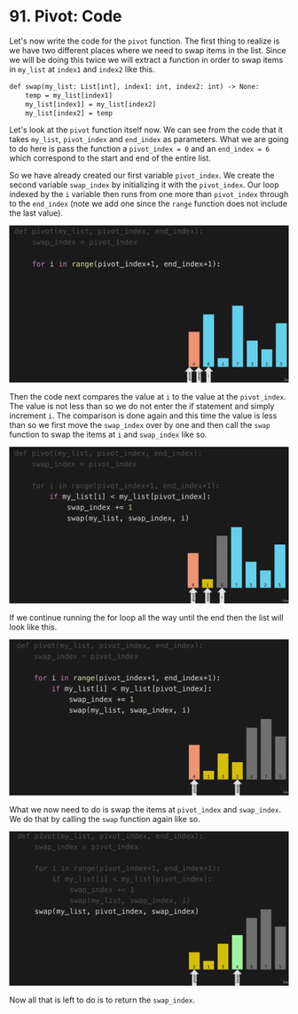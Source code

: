 # 91. Pivot: Code

Let's now write the code for the `pivot` function. The first thing to realize is we have two different places where we need to swap items in the list. Since we will be doing this twice we will extract a function in order to swap items in `my_list` at `index1` and `index2` like this.

```
def swap(my_list: List[int], index1: int, index2: int) -> None:
    temp = my_list[index1]
    my_list[index1] = my_list[index2]
    my_list[index2] = temp
```

Let's look at the `pivot` function itself now. We can see from the code that it takes `my_list`, `pivot_index` and `end_index` as parameters. What we are going to do here is pass the function a `pivot_index = 0` and an `end_index = 6` which correspond to the start and end of the entire list. 

So we have already created our first variable `pivot_index`. We create the second variable `swap_index` by initializing it with the `pivot_index`. Our loop indexed by the `i` variable then runs from one more than `pivot_index` through to the `end_index` (note we add one since the `range` function does not include the last value).

![Pivot Code Index](./images/pivot-code-index.jpg?raw=true "Pivot Code Index")

Then the code next compares the value at `i` to the value at the `pivot_index`. The value is not less than so we do not enter the if statement and simply increment `i`. The comparison is done again and this time the value is less than so we first move the `swap_index` over by one and then call the `swap` function to swap the items at `i` and `swap_index` like so.

![Pivot Code First Swap](./images/pivot-code-first-swap.jpg?raw=true "Pivot Code First Swap")

If we continue running the for loop all the way until the end then the list will look like this.

![Pivot Code For End](./images/pivot-code-for-end.jpg?raw=true "Pivot Code For End")

What we now need to do is swap the items at `pivot_index` and `swap_index`. We do that by calling the `swap` function again like so.

![Pivot Code Second Swap](./images/pivot-code-second-swap.jpg?raw=true "Pivot Code Second Swap")

Now all that is left to do is to return the `swap_index`.
